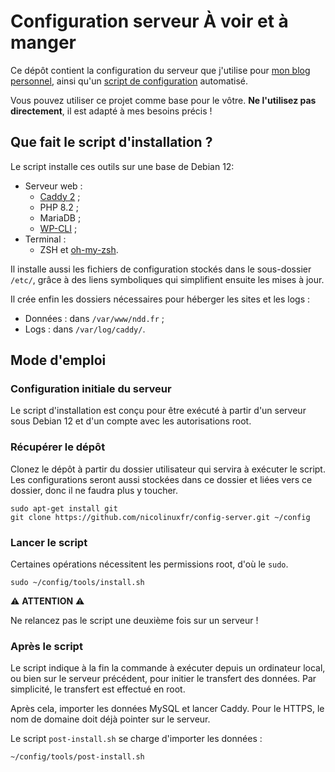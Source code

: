# Configuration serveur À voir et à manger

Ce dépôt contient la configuration du serveur que j'utilise pour [mon blog personnel](https://voiretmanger.fr), ainsi qu'un [script de configuration](https://github.com/nicolinuxfr/config-server/blob/master/tools/install.sh) automatisé.

Vous pouvez utiliser ce projet comme base pour le vôtre. **Ne l'utilisez pas directement**, il est adapté à mes besoins précis ! 

## Que fait le script d'installation ?

Le script installe ces outils sur une base de Debian 12:

- Serveur web :
    - [Caddy 2](https://caddyserver.com) ;
    - PHP 8.2 ;
    - MariaDB ;
    - [WP-CLI](http://wp-cli.org/fr/) ;
- Terminal :
    - ZSH et [oh-my-zsh](http://ohmyz.sh).

Il installe aussi les fichiers de configuration stockés dans le sous-dossier `/etc/`, grâce à des liens symboliques qui simplifient ensuite les mises à jour.

Il crée enfin les dossiers nécessaires pour héberger les sites et les logs : 

- Données : dans `/var/www/ndd.fr` ;
- Logs : dans `/var/log/caddy/`.

## Mode d'emploi

### Configuration initiale du serveur

Le script d'installation est conçu pour être exécuté à partir d'un serveur sous Debian 12 et d'un compte avec les autorisations root. 


### Récupérer le dépôt

Clonez le dépôt à partir du dossier utilisateur qui servira à exécuter le script. Les configurations seront aussi stockées dans ce dossier et liées vers ce dossier, donc il ne faudra plus y toucher.

    sudo apt-get install git
    git clone https://github.com/nicolinuxfr/config-server.git ~/config

### Lancer le script

Certaines opérations nécessitent les permissions root, d'où le `sudo`. 

    sudo ~/config/tools/install.sh

⚠️ **ATTENTION** ⚠️

Ne relancez pas le script une deuxième fois sur un serveur !

### Après le script

Le script indique à la fin la commande à exécuter depuis un ordinateur local, ou bien sur le serveur précédent, pour initier le transfert des données. Par simplicité, le transfert est effectué en root.

Après cela, importer les données MySQL et lancer Caddy. Pour le HTTPS, le nom de domaine doit déjà pointer sur le serveur.

Le script `post-install.sh` se charge d'importer les données : 

    ~/config/tools/post-install.sh

